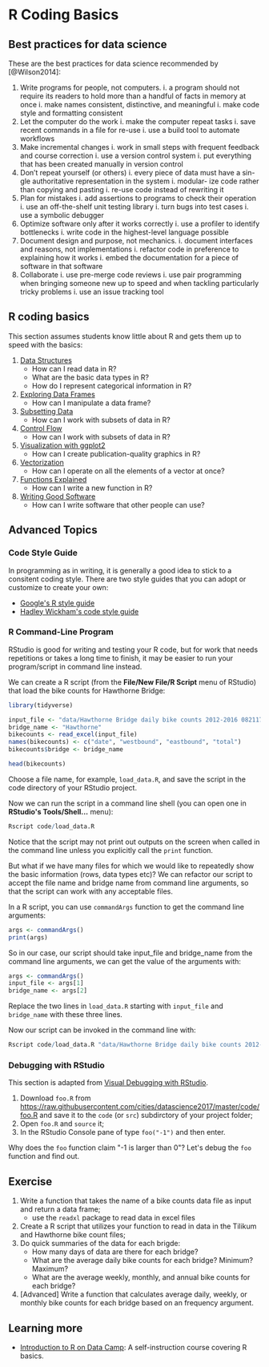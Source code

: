 # R Coding Basics

## Best practices for data science 

These are the best practices for data science recommended by [@Wilson2014]:

1. Write programs for people, not computers.
    i. a program should not require its readers to hold more than a handful of facts in memory at once
    i. make names consistent, distinctive, and meaningful 
    i. make code style and formatting consistent
1. Let the computer do the work
    i. make the computer repeat tasks
    i. save recent commands in a file for re-use
    i. use a build tool to automate workflows
1. Make incremental changes
    i. work in small steps with frequent feedback and course correction
    i. use a version control system
    i. put everything that has been created manually in version control 
1. Don’t repeat yourself (or others)
    i. every piece of data must have a sin- gle authoritative representation in the system 
    i. modular- ize code rather than copying and pasting
    i. re-use code instead of rewriting it
1. Plan for mistakes
    i. add assertions to programs to check their operation 
    i. use an off-the-shelf unit testing library
    i. turn bugs into test cases
    i. use a symbolic debugger
1. Optimize software only after it works correctly
    i. use a profiler to identify bottlenecks
    i. write code in the highest-level language possible
1. Document design and purpose, not mechanics.
    i. document interfaces and reasons, not implementations
    i. refactor code in preference to explaining how it works
    i. embed the documentation for a piece of software in that software
1. Collaborate
    i. use pre-merge code reviews
    i. use pair programming when bringing someone new up to speed and when tackling particularly tricky problems
    i. use an issue tracking tool
    
## R coding basics

This section assumes students know little about R and gets them up to speed with the basics:

1. [Data Structures](http://swcarpentry.github.io/r-novice-gapminder/04-data-structures-part1/)
    - How can I read data in R? 
    - What are the basic data types in R? 
    - How do I represent categorical information in R?
1. [Exploring Data Frames](http://swcarpentry.github.io/r-novice-gapminder/05-data-structures-part2/)
    - How can I manipulate a data frame?
1. [Subsetting Data](http://swcarpentry.github.io/r-novice-gapminder/06-data-subsetting/)
    - How can I work with subsets of data in R?
1. [Control Flow](http://swcarpentry.github.io/r-novice-gapminder/07-control-flow/)
    - How can I work with subsets of data in R?
1. [Visualization with ggplot2](http://swcarpentry.github.io/r-novice-gapminder/08-plot-ggplot2/)
    - How can I create publication-quality graphics in R?
1. [Vectorization](http://swcarpentry.github.io/r-novice-gapminder/09-vectorization/)
    - How can I operate on all the elements of a vector at once?
1. [Functions Explained](http://swcarpentry.github.io/r-novice-gapminder/10-functions/)
    - How can I write a new function in R? 
1. [Writing Good Software](http://swcarpentry.github.io/r-novice-gapminder/16-wrap-up/)
    - How can I write software that other people can use?

## Advanced Topics

### Code Style Guide

In programming as in writing, it is generally a good idea to stick to a consitent coding style. There are two style guides that you can adopt or customize to create your own:

- [Google's R style guide](https://google.github.io/styleguide/Rguide.xml)
- [Hadley Wickham's code style guide](http://adv-r.had.co.nz/Style.html)

### R Command-Line Program

RStudio is good for writing and testing your R code, but for work that needs repetitions or takes a long time to finish, it may be easier to run your program/script in command line instead. 

We can create a R script (from the **File/New File/R Script** menu of RStudio) that load the bike counts for Hawthorne Bridge:


```r
library(tidyverse)

input_file <- "data/Hawthorne Bridge daily bike counts 2012-2016 082117.xlsx"
bridge_name <- "Hawthorne"
bikecounts <- read_excel(input_file)
names(bikecounts) <- c("date", "westbound", "eastbound", "total")
bikecounts$bridge <- bridge_name

head(bikecounts)
```

Choose a file name, for example, `load_data.R`, and save the script in the code directory of your RStudio project.

Now we can run the script in a command line shell (you can open one in **RStudio's Tools/Shell...** menu):

```r
Rscript code/load_data.R
```

Notice that the script may not print out outputs on the screen when called in the command line unless you explicitly call the `print` function.

But what if we have many files for which we would like to repeatedly show the basic information (rows, data types etc)? We can refactor our script to accept the file name and bridge name from command line arguments, so that the script can work with any acceptable files.

In a R script, you can use `commandArgs` function to get the command line arguments:


```r
args <- commandArgs()
print(args)
```

So in our case, our script should take input_file and bridge_name from the command line arguments, we can get the value of the arguments with:


```r
args <- commandArgs()
input_file <- args[1]
bridge_name <- args[2]
```

Replace the two lines in `load_data.R` starting with `input_file` and `bridge_name` with these three lines.

Now our script can be invoked in the command line with:

```r
Rscript code/load_data.R "data/Hawthorne Bridge daily bike counts 2012-2016 082117.xlsx" Hawthorne
```

### Debugging with RStudio

This section is adapted from [Visual Debugging with RStudio](http://www.milanor.net/blog/visual-debugging-with-rstudio/).

1. Download `foo.R` from https://raw.githubusercontent.com/cities/datascience2017/master/code/foo.R and save it to the `code` (or `src`) subdirctory of your project folder;
1. Open `foo.R` and `source` it;
1. In the RStudio Console pane of type `foo("-1")` and then enter.

Why does the `foo` function claim "-1 is larger than 0"? Let's debug the `foo` function and find out.

## Exercise
1. Write a function that takes the name of a bike counts data file as input and return a data frame;
    - use the `readxl` package to read data in excel files
2. Create a R script that utilizes your function to read in data in the Tilikum and Hawthorne bike count files;
3. Do quick summaries of the data for each brigde:
    - How many days of data are there for each bridge?
    - What are the average daily bike counts for each bridge? Minimum? Maximum?
    - What are the average weekly, monthly, and annual bike counts for each bridge?
4. [Advanced] Write a function that calculates average daily, weekly, or monthly bike counts for each bridge based on an frequency argument.

## Learning more
- [Introduction to R on Data Camp](https://campus.datacamp.com/courses/free-introduction-to-r/chapter-1-intro-to-basics-1?ex=1): A self-instruction course covering R basics.
